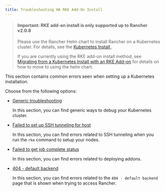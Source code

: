 ```yaml
---
title: Troubleshooting HA RKE Add-On Install
---
```


> #### **Important: RKE add-on install is only supported up to Rancher v2.0.8**
>
>Please use the Rancher Helm chart to install Rancher on a Kubernetes cluster. For details, see the [Kubernetes Install ](../getting-started/installation-and-upgrade/resources/helm-version-requirements.md).
>
>If you are currently using the RKE add-on install method, see [Migrating from a Kubernetes Install with an RKE Add-on](../getting-started/installation-and-upgrade/install-upgrade-on-a-kubernetes-cluster/upgrades/migrating-from-rke-add-on.md) for details on how to move to using the helm chart.

This section contains common errors seen when setting up a Kubernetes installation.

Choose from the following options:

- [Generic troubleshooting](../getting-started/installation-and-upgrade/advanced-options/advanced-use-cases/helm2/rke-add-on/troubleshooting/generic-troubleshooting.md)

    In this section, you can find generic ways to debug your Kubernetes cluster.

- [Failed to set up SSH tunneling for host](https://rancher.com/docs/rke/latest/en/troubleshooting/ssh-connectivity-errors/)

    In this section, you can find errors related to SSH tunneling when you run the `rke` command to setup your nodes.

- [Failed to get job complete status](../getting-started/installation-and-upgrade/advanced-options/advanced-use-cases/helm2/rke-add-on/troubleshooting/job-complete-status.md)

    In this section, you can find errors related to deploying addons.

- [404 - default backend](../getting-started/installation-and-upgrade/advanced-options/advanced-use-cases/helm2/rke-add-on/troubleshooting/404-default-backend.md)

    In this section, you can find errors related to the `404 - default backend` page that is shown when trying to access Rancher.
